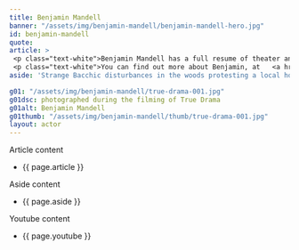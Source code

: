 ```yaml
---
title: Benjamin Mandell
banner: "/assets/img/benjamin-mandell/benjamin-mandell-hero.jpg"
id: benjamin-mandell
quote: 
article: >
 <p class="text-white">Benjamin Mandell has a full resume of theater and film work. He earned his BA in theater from Colgate University and his MFA - with a concentration in Acting - from the Actors Studio Drama School in NYC.  He took on the part of an Investigative Officer in True Drama. </p>
 <p class="text-white">You can find out more about Benjamin, at   <a href="https://www.benjamin-mandell.com/" target="_blank" class="underline mail-link">www.benjamin-mandell.com</a></p>
aside: 'Strange Bacchic disturbances in the woods protesting a local horror movie prompt a police investigation. A shadowy figure emerges.  Calling himself the God of Drama, he believes that he can achieve the seemingly impossible goal of returning drama to its original purpose – of preparing citizens for leadership in democracy. As the horror movie spirals out of control, and the Bacchae are consumed in violence - can officer Ailish Walsh discern the truth before a gruesome Greek drama unfolds? <br><br> Director James Thomas creates a Greek tragedy for our time. A horror story that looks at the original role of drama – as the companion invention of democracy – to shed light on how modern media is still working in our lives, in hidden ways, to rip us apart. True Drama is an alarm – a rare moment of clarity – a terrifying jolt - and an invitation to enjoy the true transcendental power of drama to help us envision a better Democracy. '

g01: "/assets/img/benjamin-mandell/true-drama-001.jpg"
g01dsc: photographed during the filming of True Drama
g01alt: Benjamin Mandell 
g01thumb: "/assets/img/benjamin-mandell/thumb/true-drama-001.jpg"
layout: actor
---
```


Article content
* {{ page.article }}

Aside content
* {{ page.aside }}

Youtube content
* {{ page.youtube }}

